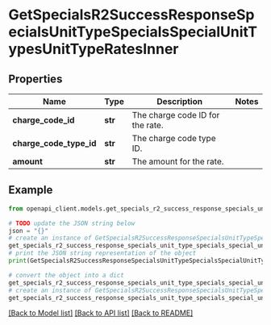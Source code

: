 # GetSpecialsR2SuccessResponseSpecialsUnitTypeSpecialsSpecialUnitTypesUnitTypeRatesInner


## Properties

Name | Type | Description | Notes
------------ | ------------- | ------------- | -------------
**charge_code_id** | **str** | The charge code ID for the rate. | 
**charge_code_type_id** | **str** | The charge code type ID. | 
**amount** | **str** | The amount for the rate. | 

## Example

```python
from openapi_client.models.get_specials_r2_success_response_specials_unit_type_specials_special_unit_types_unit_type_rates_inner import GetSpecialsR2SuccessResponseSpecialsUnitTypeSpecialsSpecialUnitTypesUnitTypeRatesInner

# TODO update the JSON string below
json = "{}"
# create an instance of GetSpecialsR2SuccessResponseSpecialsUnitTypeSpecialsSpecialUnitTypesUnitTypeRatesInner from a JSON string
get_specials_r2_success_response_specials_unit_type_specials_special_unit_types_unit_type_rates_inner_instance = GetSpecialsR2SuccessResponseSpecialsUnitTypeSpecialsSpecialUnitTypesUnitTypeRatesInner.from_json(json)
# print the JSON string representation of the object
print(GetSpecialsR2SuccessResponseSpecialsUnitTypeSpecialsSpecialUnitTypesUnitTypeRatesInner.to_json())

# convert the object into a dict
get_specials_r2_success_response_specials_unit_type_specials_special_unit_types_unit_type_rates_inner_dict = get_specials_r2_success_response_specials_unit_type_specials_special_unit_types_unit_type_rates_inner_instance.to_dict()
# create an instance of GetSpecialsR2SuccessResponseSpecialsUnitTypeSpecialsSpecialUnitTypesUnitTypeRatesInner from a dict
get_specials_r2_success_response_specials_unit_type_specials_special_unit_types_unit_type_rates_inner_from_dict = GetSpecialsR2SuccessResponseSpecialsUnitTypeSpecialsSpecialUnitTypesUnitTypeRatesInner.from_dict(get_specials_r2_success_response_specials_unit_type_specials_special_unit_types_unit_type_rates_inner_dict)
```
[[Back to Model list]](../README.md#documentation-for-models) [[Back to API list]](../README.md#documentation-for-api-endpoints) [[Back to README]](../README.md)


